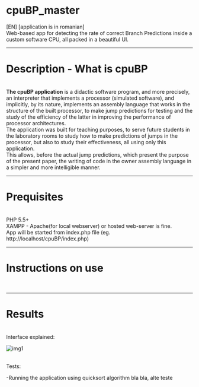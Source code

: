 # cpuBP_master
[EN] [application is in romanian] <br>
Web-based app for detecting the rate of correct Branch Predictions inside a custom software CPU, all packed in a beautiful UI.

---



# Description - What is cpuBP
<br>
<b>The cpuBP application</b> is a didactic software program, and more precisely, an interpreter that implements a processor (simulated software), and implicitly, by its nature, implements an assembly language that works in the structure of the built processor, to make jump predictions for testing and the study of the efficiency of the latter in improving the performance of processor architectures.
<br>
The application was built for teaching purposes, to serve future students in the laboratory rooms to study how to make predictions of jumps in the processor, but also to study their effectiveness, all using only this application.
<br>
This allows, before the actual jump predictions, which present the purpose of the present paper, the writing of code in the owner assembly language in a simpler and more intelligible manner.

---



# Prequisites
<br>PHP 5.5+
<br>XAMPP - Apache(for local webserver) or hosted web-server is fine.
<br>App will be started from index.php file (eg. http://localhost/cpuBP/index.php)


----



# Instructions on use 
<br>

----



# Results 
<br> Interface explained:
<!-- ... -->
<!-- COMENTARIU: imagine cu interfata explicata cpuBP comes here... -->
![img1](https://i.imgur.com/zj70JEd.png)

<br>Tests:

-Running the application using quicksort algorithm 
bla bla, alte teste
<br>
<br>
<br>
<br>
<br>

